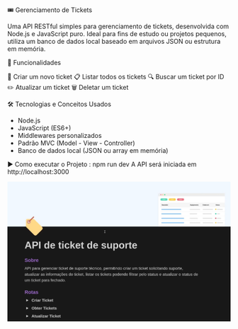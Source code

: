🎟️ Gerenciamento de Tickets

Uma API RESTful simples para gerenciamento de tickets, desenvolvida com Node.js e JavaScript puro. 
Ideal para fins de estudo ou projetos pequenos, utiliza um banco de dados local baseado em arquivos JSON ou estrutura em memória.

🚀 Funcionalidades

📌 Criar um novo ticket
📋 Listar todos os tickets
🔍 Buscar um ticket por ID
✏️ Atualizar um ticket
🗑️ Deletar um ticket

🛠️ Tecnologias e Conceitos Usados

- Node.js
- JavaScript (ES6+)
- Middlewares personalizados
- Padrão MVC (Model - View - Controller)
- Banco de dados local (JSON ou array em memória)

▶️ Como executar o Projeto : npm run dev
A API será iniciada em http://localhost:3000

<img src="src/assets/ticket-api-capa.jpg" alt="capa" width="600">
